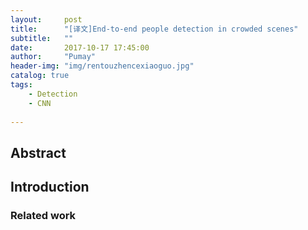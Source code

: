 ```yaml
---
layout:     post
title:      "[译文]End-to-end people detection in crowded scenes"
subtitle:   ""
date:       2017-10-17 17:45:00
author:     "Pumay"
header-img: "img/rentouzhencexiaoguo.jpg"
catalog: true
tags:
    - Detection
    - CNN
    
---
```



## Abstract
## Introduction
### Related work
